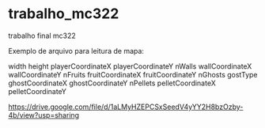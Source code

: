 # trabalho_mc322
trabalho final mc322

Exemplo de arquivo para leitura de mapa:

width height 
playerCoordinateX playerCoordinateY 
nWalls 
wallCoordinateX wallCoordinateY 
nFruits 
fruitCoordinateX fruitCoordinateY 
nGhosts 
gostType 
ghostCoordinateX ghostCoordinateY 
nPellets 
pelletCoordinateX pelletCoordinateY 

https://drive.google.com/file/d/1aLMyHZEPCSxSeedV4yYY2H8bzOzby-4b/view?usp=sharing

